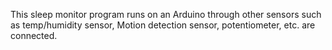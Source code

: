 This sleep monitor program runs on an Arduino through other sensors such as temp/humidity sensor, Motion detection sensor, potentiometer, etc. are connected.
